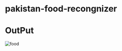 # pakistan-food-recongnizer
# OutPut
![food](https://github.com/yasirrustam06/pakistan-food-recongnizer/assets/98689629/f34011b8-a885-4847-b9b7-5686306c66a8)
